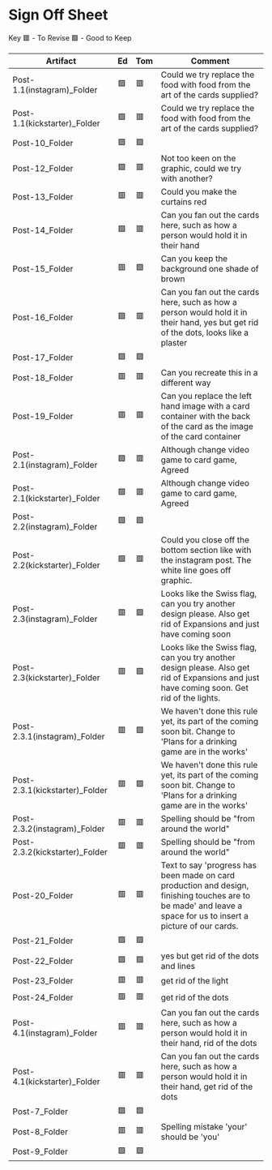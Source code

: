 # Sign Off Sheet

Key
🟥 - To Revise
🟩 - Good to Keep

| Artifact | Ed | Tom | Comment |
| --- | --- | --- | --- |
| Post-1.1(instagram)_Folder |🟩 |🟥| Could we try replace the food with food from the art of the cards supplied? |
| Post-1.1(kickstarter)_Folder |:green_square:|:red_square:| Could we try replace the food with food from the art of the cards supplied? |
| Post-10_Folder |:green_square:|:green_square:|
| Post-12_Folder |:green_square:|:red_square:| Not too keen on the graphic, could we try with another? |
| Post-13_Folder |:red_square:|:red_square:| Could you make the curtains red |
| Post-14_Folder |:green_square:|:red_square:| Can you fan out the cards here, such as how a person would hold it in their hand |
| Post-15_Folder |:red_square:|:green_square:| Can you keep the background one shade of brown |
| Post-16_Folder |:green_square:|:red_square:| Can you fan out the cards here, such as how a person would hold it in their hand, yes but get rid of the dots, looks like a plaster|
| Post-17_Folder |:green_square:|:green_square:|
| Post-18_Folder |:red_square:|:red_square:| Can you recreate this in a different way |
| Post-19_Folder |:red_square:|:red_square:| Can you replace the left hand image with a card container with the back of the card as the image of the card container |
| Post-2.1(instagram)_Folder |:green_square:|:red_square:| Although change video game to card game, Agreed |
| Post-2.1(kickstarter)_Folder |:green_square:|:red_square:| Although change video game to card game, Agreed |
| Post-2.2(instagram)_Folder |:green_square:|:green_square:|
| Post-2.2(kickstarter)_Folder |:green_square:|:red_square:| Could you close off the bottom section like with the instagram post. The white line goes off graphic.
| Post-2.3(instagram)_Folder |:red_square:|:green_square:| Looks like the Swiss flag, can you try another design please. Also get rid of Expansions and just have coming soon |
| Post-2.3(kickstarter)_Folder |:red_square:|:green_square:|Looks like the Swiss flag, can you try another design please. Also get rid of Expansions and just have coming soon. Get rid of the lights. |
| Post-2.3.1(instagram)_Folder |:red_square:|:green_square:|  We haven't done this rule yet, its part of the coming soon bit. Change to 'Plans for a drinking game are in the works' | 
| Post-2.3.1(kickstarter)_Folder |:red_square:|:green_square:|We haven't done this rule yet, its part of the coming soon bit. Change to 'Plans for a drinking game are in the works' |
| Post-2.3.2(instagram)_Folder |:red_square:|:red_square:| Spelling should be "from around the world"|
| Post-2.3.2(kickstarter)_Folder |:red_square:|:red_square:| Spelling should be "from around the world"|
| Post-20_Folder |:red_square:|:red_square:| Text to say 'progress has been made on card production and design, finishing touches are to be made' and leave a space for us to insert a picture of our cards.|
| Post-21_Folder |:green_square:|:green_square:|
| Post-22_Folder |:green_square:|:green_square:| yes but get rid of the dots and lines |
| Post-23_Folder |:red_square:|:red_square:| get rid of the light |
| Post-24_Folder |:red_square:|:red_square:| get rid of the dots |
| Post-4.1(instagram)_Folder |:red_square: |:red_square:| Can you fan out the cards here, such as how a person would hold it in their hand, rid of the dots |
| Post-4.1(kickstarter)_Folder |:red_square:|:red_square:| Can you fan out the cards here, such as how a person would hold it in their hand, get rid of the dots|
| Post-7_Folder |:green_square:|:green_square:|
| Post-8_Folder |:red_square:|:red_square:| Spelling mistake 'your' should be 'you' |
| Post-9_Folder |:green_square:|:green_square:|

